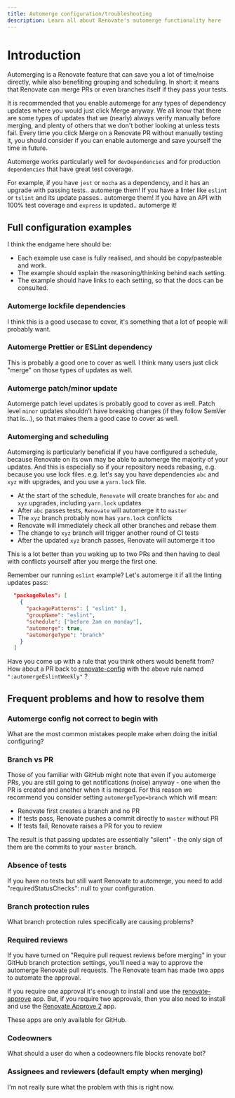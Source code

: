 ```yaml
---
title: Automerge configuration/troubleshooting
description: Learn all about Renovate's automerge functionality here
---
```


# Introduction

Automerging is a Renovate feature that can save you a lot of time/noise directly, while also benefiting grouping and scheduling.
In short: it means that Renovate can merge PRs or even branches itself if they pass your tests.

It is recommended that you enable automerge for any types of dependency updates where you would just click Merge anyway.
We all know that there are some types of updates that we (nearly) always verify manually before merging, and plenty of others that we don't bother looking at unless tests fail.
Every time you click Merge on a Renovate PR without manually testing it, you should consider if you can enable automerge and save yourself the time in future.

Automerge works particularly well for `devDependencies` and for production `dependencies` that have great test coverage.

For example, if you have `jest` or `mocha` as a dependency, and it has an upgrade with passing tests.. automerge them!
If you have a linter like `eslint` or `tslint` and its update passes.. automerge them!
If you have an API with 100% test coverage and `express` is updated.. automerge it!

## Full configuration examples

I think the endgame here should be:

- Each example use case is fully realised, and should be copy/pasteable and work.
- The example should explain the reasoning/thinking behind each setting.
- The example should have links to each setting, so that the docs can be consulted.

### Automerge lockfile dependencies

I think this is a good usecase to cover, it's something that a lot of people will probably want.

### Automerge Prettier or ESLint dependency

This is probably a good one to cover as well.
I think many users just click "merge" on those types of updates as well.

### Automerge patch/minor update

Automerge patch level updates is probably good to cover as well.
Patch level `minor` updates shouldn't have breaking changes (if they follow SemVer that is...), so that makes them a good case to cover as well.

### Automerging and scheduling

Automerging is particularly beneficial if you have configured a schedule, because Renovate on its own may be able to automerge the majority of your updates.
And this is especially so if your repository needs rebasing, e.g. because you use lock files. e.g. let's say you have dependencies `abc` and `xyz` with upgrades, and you use a `yarn.lock` file.

- At the start of the schedule, `Renovate` will create branches for `abc` and `xyz` upgrades, including `yarn.lock` updates
- After `abc` passes tests, `Renovate` will automerge it to `master`
- The `xyz` branch probably now has `yarn.lock` conflicts
- Renovate will immediately check all other branches and rebase them
- The change to `xyz` branch will trigger another round of CI tests
- After the updated `xyz` branch passes, Renovate will automerge it too

This is a lot better than you waking up to two PRs and then having to deal with conflicts yourself after you merge the first one.

Remember our running `eslint` example? Let's automerge it if all the linting updates pass:

```json
  "packageRules": [
    {
      "packagePatterns": [ "eslint" ],
      "groupName": "eslint",
      "schedule": ["before 2am on monday"],
      "automerge": true,
      "automergeType": "branch"
    }
  ]
```

Have you come up with a rule that you think others would benefit from?
How about a PR back to [renovate-config](https://github.com/singapore/renovate-config) with the above rule named `":automergeEslintWeekly"` ?

## Frequent problems and how to resolve them

### Automerge config not correct to begin with

What are the most common mistakes people make when doing the initial configuring?

### Branch vs PR

Those of you familiar with GitHub might note that even if you automerge PRs, you are still going to get notifications (noise) anyway - one when the PR is created and another when it is merged.
For this reason we recommend you consider setting `automergeType=branch` which will mean:

- Renovate first creates a branch and no PR
- If tests pass, Renovate pushes a commit directly to `master` without PR
- If tests fail, Renovate raises a PR for you to review

The result is that passing updates are essentially "silent" - the only sign of them are the commits to your `master` branch.

### Absence of tests

If you have no tests but still want Renovate to automerge, you need to add "requiredStatusChecks": null to your configuration.

### Branch protection rules

What branch protection rules specifically are causing problems?

### Required reviews

If you have turned on "Require pull request reviews before merging" in your GitHub branch protection settings, you'll need a way to approve the automerge Renovate pull requests.
The Renovate team has made two apps to automate the approval.

If you require one approval it's enough to install and use the [renovate-approve](https://github.com/apps/renovate-approve) app.
But, if you require two approvals, then you also need to install and use the [Renovate Approve 2](https://github.com/apps/renovate-approve-2) app.

These apps are only available for GitHub.

### Codeowners

What should a user do when a codeowners file blocks renovate bot?

### Assignees and reviewers (default empty when merging)

I'm not really sure what the problem with this is right now.
